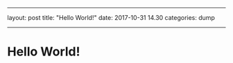 
---

layout: post
title: "Hello World!"
date: 2017-10-31 14.30
categories: dump

---

# Hello World!